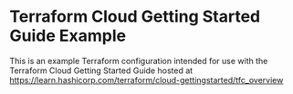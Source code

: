 # Terraform Cloud Getting Started Guide Example

This is an example Terraform configuration intended for use with the Terraform Cloud Getting Started Guide hosted at 
https://learn.hashicorp.com/terraform/cloud-gettingstarted/tfc_overview
